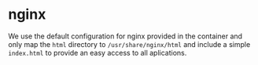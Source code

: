 # nginx

We use the default configuration for nginx provided in the container
and only map the `html` directory to `/usr/share/nginx/html` and
include a simple `index.html` to provide an easy access to all
aplications.
